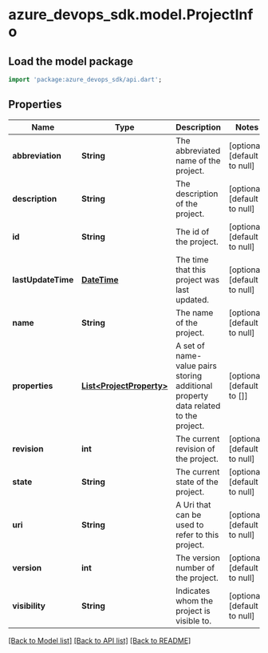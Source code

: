 # azure_devops_sdk.model.ProjectInfo

## Load the model package
```dart
import 'package:azure_devops_sdk/api.dart';
```

## Properties
Name | Type | Description | Notes
------------ | ------------- | ------------- | -------------
**abbreviation** | **String** | The abbreviated name of the project. | [optional] [default to null]
**description** | **String** | The description of the project. | [optional] [default to null]
**id** | **String** | The id of the project. | [optional] [default to null]
**lastUpdateTime** | [**DateTime**](DateTime.md) | The time that this project was last updated. | [optional] [default to null]
**name** | **String** | The name of the project. | [optional] [default to null]
**properties** | [**List&lt;ProjectProperty&gt;**](ProjectProperty.md) | A set of name-value pairs storing additional property data related to the project. | [optional] [default to []]
**revision** | **int** | The current revision of the project. | [optional] [default to null]
**state** | **String** | The current state of the project. | [optional] [default to null]
**uri** | **String** | A Uri that can be used to refer to this project. | [optional] [default to null]
**version** | **int** | The version number of the project. | [optional] [default to null]
**visibility** | **String** | Indicates whom the project is visible to. | [optional] [default to null]

[[Back to Model list]](../README.md#documentation-for-models) [[Back to API list]](../README.md#documentation-for-api-endpoints) [[Back to README]](../README.md)


